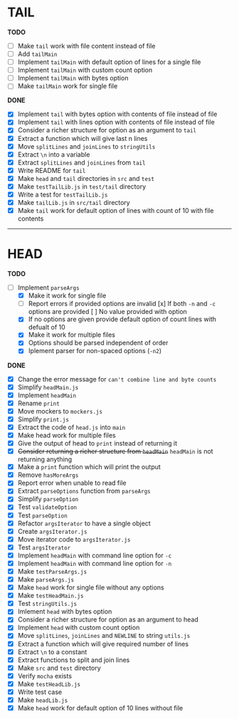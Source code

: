 # TAIL 

**TODO**

- [ ] Make `tail` work with file content instead of file
- [ ] Add `tailMain`
- [ ] Implement `tailMain` with default option of lines for a single file
- [ ] Implement `tailMain` with custom count option
- [ ] Implement `tailMain` with bytes option
- [ ] Make `tailMain` work for single file 

**DONE**
- [x] Implement `tail` with bytes option with contents of file instead of file
- [x] Implement `tail` with lines option with contents of file instead of file
- [x] Consider a richer structure for option as an argument to `tail`
- [x] Extract a function which will give last n lines
- [x] Move `splitLines` and `joinLines` to `stringUtils`
- [x] Extract `\n` into a variable
- [x] Extract `splitLines` and `joinLines` from `tail`
- [x] Write README for `tail`
- [x] Make `head` and `tail` directories in `src` and `test`
- [x] Make `testTailLib.js` in `test/tail` directory
- [x] Write a test for `testTailLib.js`
- [x] Make `tailLib.js` in `src/tail` directory
- [x] Make `tail` work for default option of lines with count of 10 with file contents

---

# HEAD

**TODO**

- [ ] Implement `parseArgs`
  - [x] Make it work for single file
  - [ ] Report errors if provided options are invalid
      [x] If both `-n` and `-c` options are provided
      [ ] No value provided with option
  - [x] If no options are given provide default option of count lines with defualt of 10
  - [x] Make it work for multiple files
  - [x] Options should be parsed independent of order
  - [x] Iplement parser for non-spaced options (`-n2`)

**DONE**

- [x] Change the error message for `can't combine line and byte counts`
- [x] Simplify `headMain.js`
- [x] Implement `headMain`
- [x] Rename `print`
- [x] Move mockers to `mockers.js`
- [x] Simplify `print.js`
- [x] Extract the code of `head.js` into `main`
- [x] Make head work for multiple files
- [x] Give the output of head to `print` instead of returning it
- [x] ~~Consider returning a richer structure from `headMain`~~ `headMain` is not returning anything
- [x] Make a `print` function which will print the output
- [x] Remove `hasMoreArgs`
- [x] Report error when unable to read file
- [x] Extract `parseOptions` function from `parseArgs`
- [x] Simplify `parseOption`
- [x] Test `validateOption`
- [x] Test `parseOption`
- [x] Refactor `argsIterator` to have a single object
- [x] Create `argsIterator.js`
- [x] Move iterator code to `argsIterator.js`
- [x] Test `argsIterator`
- [x] Implement `headMain` with command line option for `-c`
- [x] Implement `headMain` with command line option for `-n`
- [x] Make `testParseArgs.js`
- [x] Make `parseArgs.js`
- [x] Make `head` work for single file without any options
- [x] Make `testHeadMain.js`
- [x] Test `stringUtils.js`
- [x] Imlement `head` with bytes option
- [x] Consider a richer structure for option as an argument to head
- [x] Implement `head` with custom count option
- [x] Move `splitLines`, `joinLines` and `NEWLINE` to string `utils.js`
- [x] Extract a function which will give required number of lines
- [x] Extract `\n` to a constant
- [x] Extract functions to split and join lines
- [x] Make `src` and `test` directory 
- [x] Verify `mocha` exists
- [x] Make `testHeadLib.js`
- [x] Write test case
- [x] Make `headLib.js`
- [x] Make `head` work for default option of 10 lines without file
